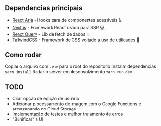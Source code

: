 # 

## Dependencias principais

 - [React Aria](https://react-spectrum.adobe.com/react-aria/) - Hooks para de componentes acessiveis ♿
 - [Next.js](https://nextjs.org/) - Framework React usado para SSR 💻
 - [React Query](https://react-query.tanstack.com/) - Lib de fetch de dados ✨
 - [TailwindCSS](https://tailwindcss.com/) - Framework de CSS voltado a uso de utilidades 💅

## Como rodar

Copiar o arquivo com `.env` para o root do repositorio
Instalar dependencias `yarn install`
Rodar o server em desenvolvimento `yarn run dev`


## TODO

 - Criar opção de edição de usuario
 - Adicionar processamento de imagem com o Google Functions e armazenando no Cloud Storage
 - Implementação de testes e melhor tratamento de erros
 - "Bunificar" a UI
